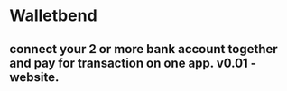 # Walletbend

## connect your 2 or more bank account together and pay for transaction on one app. v0.01 - website.